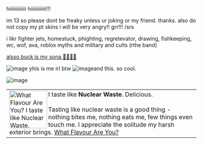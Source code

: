 hiiiiiiiiiiiii hiiiiiiiiiiii!!! 

im 13 so please dont be freaky unless ur joking or my friend. thanks. also do not copy my pt skins i will be very angry!! grr!!! /srs

i likr fighter jets, homestuck, phighting, regretevator,  drawing, fishkeeping, wc, wof, ava, roblox myths and military and cults (rthe band)


<a href="https://f2.toyhou.se/file/f2-toyhou-se/images/85344596_1kA96xykWgqtWI7.jpg">alsso buck is my sona 👊👊👊👊</a>

![image](https://github.com/siller64/siller64/assets/174038930/e6748324-6a77-4676-9f0f-80102ca5284d) yhis is me irl btw ![image](https://github.com/siller64/siller64/assets/174038930/fa27f6ef-fe45-48d6-af97-5a97abaeac9e)and this. so cool.


![image](https://github.com/siller64/siller64/assets/174038930/78012df6-f30c-458a-bcfe-9f0a099545e1)
<TABLE BORDER=0><TR><TD>
<A HREF="http://quiz.ravenblack.net/flavour.pl"><IMG BORDER=0 ALIGN="LEFT" WIDTH=100 HEIGHT=100 SRC="http://quiz.ravenblack.net/flavour/3.png" ALT="What Flavour Are You? I taste like Nuclear Waste. Delicious." /></A>I taste like <B>Nuclear Waste</B>. Delicious.<BR /><BR />
Tasting like nuclear waste is a good thing - nothing bites me, nothing eats me, few things even touch me. I appreciate the solitude my harsh exterior brings. <A HREF="http://quiz.ravenblack.net/flavour.pl">What Flavour Are You?</A>
</TD></TR></TABLE>


<!--
**siller64/siller64** is a ✨ _special_ ✨ repository because its `README.md` (this file) appears on your GitHub profile.

Here are some ideas to get you started:

- 🔭 I’m currently working on ...
- 🌱 I’m currently learning ...
- 👯 I’m looking to collaborate on ...
- 🤔 I’m looking for help with ...
- 💬 Ask me about ...
- 📫 How to reach me: ...
- 😄 Pronouns: ...
- ⚡ Fun fact: ...
-->
